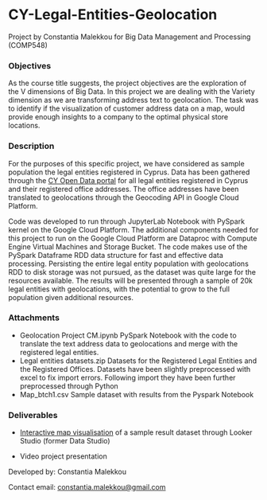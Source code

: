 # CY-Legal-Entities-Geolocation
Project by Constantia Malekkou for Big Data Management and Processing (COMP548)

### Objectives

As the course title suggests, the project objectives are the exploration of the V dimensions of Big Data. In this project we are dealing with the Variety dimension as we are transforming address text to geolocation. The task was to identify if the visualization of customer address data on a map, would provide enough insights to a company to the optimal physical store locations.

### Description
For the purposes of this specific project, we have considered as sample population the legal entities registered in Cyprus. Data has been gathered through the 
[CY Open Data portal](https://www.data.gov.cy/dataset/%CE%BC%CE%B7%CF%84%CF%81%CF%8E%CE%BF-%CE%B5%CE%B3%CE%B3%CE%B5%CE%B3%CF%81%CE%B1%CE%BC%CE%BC%CE%AD%CE%BD%CF%89%CE%BD-%CE%B5%CF%84%CE%B1%CE%B9%CF%81%CE%B5%CE%B9%CF%8E%CE%BD-%CE%B5%CE%BC%CF%80%CE%BF%CF%81%CE%B9%CE%BA%CF%8E%CE%BD-%CE%B5%CF%80%CF%89%CE%BD%CF%85%CE%BC%CE%B9%CF%8E%CE%BD-%CE%BA%CE%B1%CE%B9-%CF%83%CF%85%CE%BD%CE%B5%CF%84%CE%B1%CE%B9%CF%81%CE%B9%CF%83%CE%BC%CF%8E%CE%BD-%CF%83%CF%84%CE%B7%CE%BD-%CE%BA%CF%8D%CF%80%CF%81%CE%BF) for all legal entities registered in Cyprus and their registered office addresses. The office addresses have been translated to geolocations through the Geocoding API in Google Cloud Platform.

Code was developed to run through JupyterLab Notebook with PySpark kernel on the Google Cloud Platform. The additional components needed for this project to run on the Google Cloud Platform are Dataproc with Compute Engine Virtual Machines and Storage Bucket. The code makes use of the PySpark Dataframe RDD data structure for fast and effective data processing. Persisting the entire legal entity population with geolocations RDD to disk storage was not pursued, as the dataset was quite large for the resources available. The results will be presented through a sample of 20k legal entities with geolocations, with the potential to grow to the full population given additional resources.

### Attachments
- Geolocation Project CM.ipynb
  PySpark Notebook with the code to translate the text address data to geolocations and merge with the registered legal entities.
- Legal entities datasets.zip
  Datasets for the Registered Legal Entities and the Registered Offices. Datasets have been slightly preprocessed with excel to fix import errors. Following import       they have been further preprocessed through Python
- Map_btch1.csv
  Sample dataset with results from the Pyspark Notebook

### Deliverables
- [Interactive map visualisation](https://datastudio.google.com/reporting/86bf60bc-1025-4140-b94a-aa0002f656be) of a sample result dataset through Looker Studio (former Data Studio)

- Video project presentation


Developed by: Constantia Malekkou

Contact email: constantia.malekkou@gmail.com


